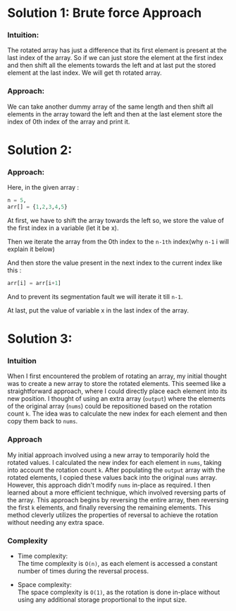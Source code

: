 # Solution 1: Brute force Approach

### Intuition:

The rotated array has just a difference that its first element is present at the last index of the array. So if we can just store the element at the first index and then shift all the elements towards the left and at last put the stored element at the last index. We will get th rotated array.

### Approach:

We can take another dummy array of the same length and then shift all elements in the array toward the left and then at the last element store the index of 0th index of the array and print it.

# Solution 2:

### Approach: 

Here, in the given array :

```python
n = 5,
arr[] = {1,2,3,4,5}
```

At first, we have to shift the array towards the left so, we store the value of the first index in a variable (let it be x).

Then we iterate the array from the 0th index to the `n-1th` index(why `n-1` i will explain it below)

And then store the value present in the next index to the current index like this :

```python
arr[i] = arr[i+1]
```

And to prevent its segmentation fault we will iterate it till `n-1`.

At last, put the value of variable x in the last index of the array.



# Solution 3:

### Intuition

When I first encountered the problem of rotating an array, my initial thought was to create a new array to store the rotated elements. This seemed like a straightforward approach, where I could directly place each element into its new position. I thought of using an extra array (`output`) where the elements of the original array (`nums`) could be repositioned based on the rotation count `k`. The idea was to calculate the new index for each element and then copy them back to `nums`.

### Approach

My initial approach involved using a new array to temporarily hold the rotated values. I calculated the new index for each element in `nums`, taking into account the rotation count `k`. After populating the `output` array with the rotated elements, I copied these values back into the original `nums` array. However, this approach didn't modify `nums` in-place as required. I then learned about a more efficient technique, which involved reversing parts of the array. This approach begins by reversing the entire array, then reversing the first `k` elements, and finally reversing the remaining elements. This method cleverly utilizes the properties of reversal to achieve the rotation without needing any extra space.

### Complexity

-   Time complexity:\
    The time complexity is `O(n)`, as each element is accessed a constant number of times during the reversal process.

-   Space complexity:\
    The space complexity is `O(1)`, as the rotation is done in-place without using any additional storage proportional to the input size.

